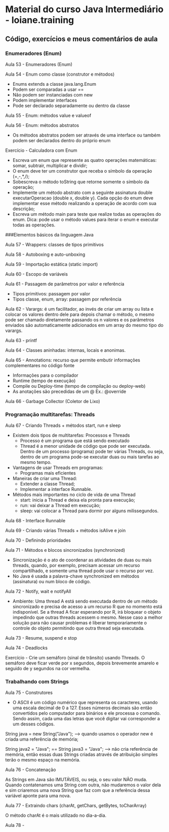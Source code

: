 # Material do curso Java Intermediário - loiane.training

## Código, exercícios e meus comentários de aula

### Enumeradores (Enum)

Aula 53 - Enumeradores (Enum)

Aula 54 - Enum como classe (construtor e métodos)

* Enums extends a classe java.lang.Enum
* Podem ser comparadas a usar ==
* Não podem ser instanciadas com new
* Podem implementar interfaces
* Pode ser declarado separadamente ou dentro da classe

Aula 55 - Enum: métodos value e valueof

Aula 56 - Enum: métodos abstratos

* Os métodos abstratos podem ser através de uma interface ou também podem ser declarados dentro do próprio enum

Exercício - Calculadora com Enum
* Escreva um enum que represente as quatro operações matemáticas: somar, subtrair, multiplicar e dividir;
* O enum deve ter um construtor que receba o símbolo da operação (+,-,*,/);
* Sobescreva o método toString que retorne somente o símbolo da operação;
* Implemente um método abstrato com a seguinte assinatura double executarOperacao (double x, double y). Cada opção do enum deve implementar esse método realizando a operação de acordo com sua descrição;
* Escreva um método main para teste que realize todas as operações do enum. Dica: pode usar o método values para iterar o enum e executar todas as operações. 

###Elementos básicos da linguagem Java

Aula 57 - Wrappers: classes de tipos primitivos

Aula 58 - Autoboxing e auto-unboxing

Aula 59 - Importação estática (static import)

Aula 60 - Escopo de variáveis

Aula 61 - Passagem de parâmetros por valor e referência

* Tipos primitivos: passagem por valor
* Tipos classe, enum, array: passagem por referência

Aula 62 - Varargs: é um facilitador, ao invés de criar um array ou lista e colocar os valores dentro dele para depois chamar o método, o mesmo pode ser chamado diretamente passando os n valores e os parâmetros enviados são automaticamente adicionados em um array do mesmo tipo do varargs.

Aula 63 - printf

Aula 64 - Classes aninhadas: internas, locais e anonimas.

Aula 65 - Annotations: recurso que permite embutir informações complementares no código fonte
* Informações para o compilador
* Runtime (tempo de execução)
* Compile ou Deploy-time (tempo de compilação ou deploy-web)
* As anotações são precedidas de um @ Ex.: @override

Aula 66 - Garbage Collector (Coletor de Lixo)

### Programação multitarefas: Threads

Aula 67 - Criando Threads + métodos start, run e sleep
* Existem dois tipos de multitarefas: Processos e Threads
    * Processo é um programa que está sendo executado
    * Thread é a menor unidade de código que pode ser executada. Dentro de um processo (programa) pode ter várias Threads, ou seja, dentro de um programa pode-se executar duas ou mais tarefas ao mesmo tempo.
* Vantagens de usar Threads em programas:
    * Programas mais eficientes
* Maneiras de criar uma Thread:
    * Extender a classe Thread;
    * Implementar a interface Runnable.
* Métodos mais importantes no ciclo de vida de uma Thread
    * start: inicia a Thread e deixa ela pronta para execução;
    * run: vai deixar a Thread em execução;
    * sleep: vai colocar a Thread para dormir por alguns milissegundos.

Aula 68 - Interface Runnable

Aula 69 - Criando várias Threads + métodos isAlive e join

Aula 70 - Definindo prioridades

Aula 71 - Métodos e blocos sincronizados (synchronized)
* Sincronização é o ato de coordenar as atividades de duas ou mais threads, quando, por exemplo, precisam acessar um recurso compartilhado, e somente uma thread pode usar o recurso por vez.
* No Java é usada a palavra-chave synchronized em métodos (assinatura) ou num bloco de código.

Aula 72 - Notify, wait e notifyAll
* Ambiente: Uma thread A está sendo executada dentro de um método sincronizado e precisa de acesso a um recurso R que no momento está indisponível. Se a thread A ficar esperando por R, irá bloquear o objeto impedindo que outras threads acessem o mesmo. Nesse caso a melhor solução para não causar problemas é liberar temporariamente o controle do objeto permitindo que outra thread seja executada.

Aula 73 - Resume, suspend e stop

Aula 74 - Deadlocks

Exercício - Crie um semáforo (sinal de trânsito) usando Threads. O semáforo deve ficar verde por x segundos, depois brevemente amarelo e seguido de y segundos na cor vermelha.

### Trabalhando com Strings

Aula 75 - Construtores

* O ASCII é um código numérico que representa os caracteres, usando uma escala decimal de 0 a 127. Esses números decimais são então convertidos pelo computador para binários e ele processa o comando. Sendo assim, cada uma das letras que você digitar vai corresponder a um desses códigos.

String java = new String("Java"); --> quando usamos o operador new é criada uma referência de memória;

String java2 = "Java"; == String java3 = "Java"; --> não cria referência de memória, então essas duas Strings criadas através de atribuição simples terão o mesmo espaço na memória.

Aula 76 - Concatenação

As Strings em Java são IMUTÁVEIS, ou seja, o seu valor NÃO muda. Quando contatenamos uma String com outra, não mudaremos o valor dela e sim criaremos uma nova String que faz com que a referência dessa variável aponte para uma nova. 

Aula 77 - Extraindo chars (charAt, getChars, getBytes, toCharArray)

O método charAt é o mais utilizado no dia-a-dia.

Aula 78 - 